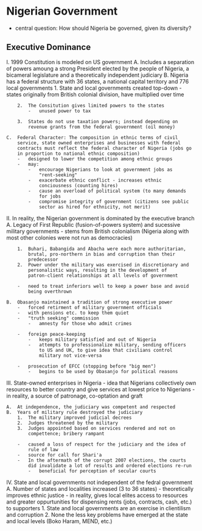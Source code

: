 Nigerian Government
===================

-   central question: How should Nigeria be governed, given its
    diversity?

Executive Dominance
-------------------

I.  1999 Constitution is modeled on US government
    A.  Includes a separation of powers amoung a strong President
        elected by the people of Nigeria, a bicameral legislature and a
        theoretically independent judiciary
    B.  Nigeria has a federal structure with 36 states, a national
        capital territory and 776 local governments
        1.  State and local governments created top-down
            -   states originally from British colonial division, have
                multiplied over time

        2.  The Consitution gives limited powers to the states
            -   unused power to tax

        3.  States do not use taxation powers; instead depending on
            revenue grants from the federal government (oil money)

    C.  Federal Character: The composition in ethnic terms of civil
        service, state owned enterprises and businesses with federal
        contracts must reflect the federal character of Nigeria (jobs go
        in proportion to national ethnic composition)
        -   designed to lower the competition among ethnic groups
        -   may:
            -   encourage Nigerians to look at government jobs as
                "rent-seeking"
            -   exacerbate ethnic conflict - increases ethnic
                conciousness (counting hires)
            -   cause an overload of political system (to many demands
                for jobs
            -   compromise integrity of government (citizens see public
                sector as hired for ethnicity, not merit)

II. In reality, the Nigerian government is dominated by the executive
    branch
    A.  Legacy of First Republic (fusion-of-powers system) and sucessive
        military governments
        -   stems from British colonialism (Nigeria along with most
            other colonies were not run as democracies)

        1.  Buhari, Babangida and Abacha were each more authoritarian,
            brutal, pro-northern in bias and corruption than their
            predecessor
        2.  Power under the military was exercised in discretionary and
            personalistic ways, resulting in the development of
            patron-client relationships at all levels of government

        -   need to treat inferiors well to keep a power base and avoid
            being overthrown

    B.  Obasanjo maintained a tradition of strong executive power
        -   forced retirment of military government officials
        -   with pensions etc. to keep them quiet
        -   "truth seeking" commission
            -   amnesty for those who admit crimes

        -   foreign peace-keeping
            -   keeps military satisfied and out of Nigeria
            -   attempts to professionalize military, sending officers
                to US and UK, to give idea that civilians control
                military not vice-versa

        -   prosecution of EFCC (stopping before "big men")
            -   begins to be used by Obasanjo for political reasons

III. State-owned enterprises in Nigeria
    -   idea that Nigerians collectively own resources to better country
        and give services at lowest price to Nigerians
    -   in reality, a source of patronage, co-optation and graft

    A.  At independence, the judiciary was competent and respected
    B.  Years of military rule destroyed the judiciary
        1.  The military improved judicial decrees
        2.  Judges threatened by the military
        3.  Judges appointed based on services rendered and not on
            compettence; bribery rampant

        -   caused a loss of respect for the judiciary and the idea of
            rule of law
        -   source for call for Shari'a
        -   In the aftermath of the corrupt 2007 elections, the courts
            did invalidate a lot of results and ordered elections re-run
            -   beneficial for perception of secular courts

IV. State and local governments not independent of the fedral government
    A.  Number of states and localities increased (3 to 36 states)
        -   theoretically improves ethnic justice
        -   in reality, gives local elites access to resources and
            greater oppurtunities for dispensing rents (jobs, contracts,
            cash, etc.) to supporters
	1.  State and local governments are an exercise in clientilism and corruption
	2.  None the less key problems have emerged at the state and local levels (Boko Haram, MEND, etc.)
